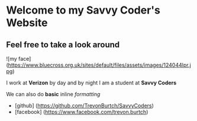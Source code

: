 # Welcome to my Savvy Coder's Website
## Feel free to take a look around

![my face] (https://www.bluecross.org.uk/sites/default/files/assets/images/124044lpr.jpg)

I work at __Verizon__ by day and by night I am a student at __Savvy Coders__

We can also do __basic__ inline _formatting_
* [github] (https://github.com/TrevonBurtch/SavvyCoders)
* [facebook] (https://www.facebook.com/trevon.burtch)





